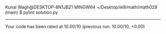 Kunal Wagh@DESKTOP-8N1JB21 MINGW64 ~/Desktop/ie9/math/math029 (main)
$ pylint solution.py

--------------------------------------------------------------------
Your code has been rated at 10.00/10 (previous run: 10.00/10, +0.00)

